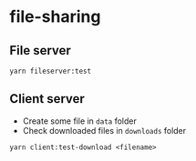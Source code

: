 # file-sharing

## File server

```
yarn fileserver:test
```

## Client server

- Create some file in `data` folder
- Check downloaded files in `downloads` folder

```
yarn client:test-download <filename>
```